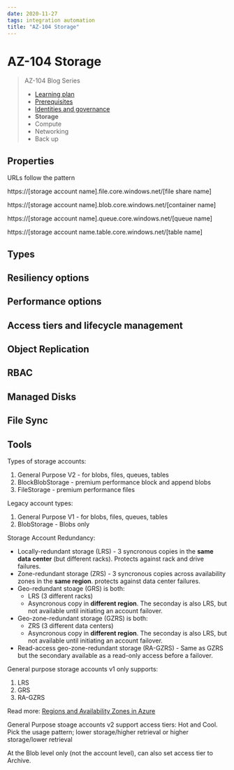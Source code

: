 ```yaml
---
date: 2020-11-27
tags: integration automation
title: "AZ-104 Storage"
---
```

# AZ-104 Storage

> AZ-104 Blog Series
>
> - [Learning plan](/2020/12/az104-learning-plan)
> - [Prerequisites](/2020/12/az104-prereqs)
> - [Identities and governance](/2020/12/az104-identity-and-governance)
> - **Storage**
> - Compute
> - Networking
> - Back up

## Properties

URLs follow the pattern

https://[storage account name].file.core.windows.net/[file share name]

https://[storage account name].blob.core.windows.net/[container name]

https://[storage account name].queue.core.windows.net/[queue name]

https://[storage account name.table.core.windows.net/[table name]


## Types

## Resiliency options

## Performance options

## Access tiers and lifecycle management

## Object Replication

## RBAC

## Managed Disks

## File Sync

## Tools


Types of storage accounts:

1. General Purpose V2 - for blobs, files, queues, tables
2. BlockBlobStorage - premium performance block and append blobs
3. FileStorage - premium performance files

Legacy account types:

1. General Purpose V1 - for blobs, files, queues, tables
2. BlobStorage - Blobs only

Storage Account Redundancy:

- Locally-redundant storage (LRS) - 3 syncronous copies in the **same data center** (but different racks). Protects against rack and drive failures.
- Zone-redundant storage (ZRS) - 3 syncronous copies across availability zones in the **same region**. protects against data center failures.
- Geo-redundant stoage (GRS) is both:
  - LRS (3 different racks)
  - Asyncronous copy in **different region**. The seconday is also LRS, but not available until initiating an account failover.
- Geo-zone-redundant storage (GZRS) is both:
  - ZRS (3 different data centers)
  - Asyncronous copy in **different region**. The seconday is also LRS, but not available until initiating an account failover.
- Read-access geo-zone-redundant storage (RA-GZRS) - Same as GZRS but the secondary available as a read-only access before a failover.

General purpose storage accounts v1 only supports:

1. LRS
2. GRS
3. RA-GZRS

Read more: [Regions and Availability Zones in Azure](https://docs.microsoft.com/en-us/azure/availability-zones/az-overview)

General Purpose stoage accounts v2 support access tiers: Hot and Cool. Pick the usage pattern; lower storage/higher retrieval or higher storage/lower retrieval

At the Blob level only (not the account level), can also set access tier to Archive.
